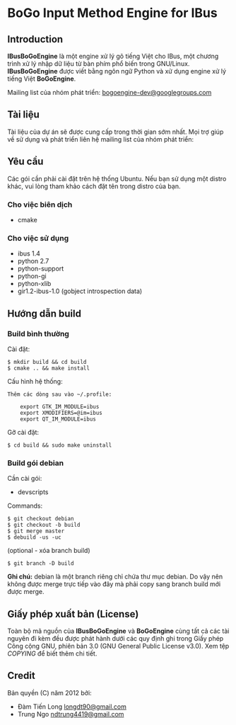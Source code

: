 # BoGo Input Method Engine for IBus


## Introduction

**IBusBoGoEngine** là một engine xử lý gõ tiếng Việt cho IBus, một chương trình xử lý nhập dữ liệu từ bàn phím phổ biến trong GNU/Linux. **IBusBoGoEngine** được viết bằng ngôn ngữ Python và xử dụng engine xử lý tiếng Việt **BoGoEngine**.

Mailing list của nhóm phát triển: bogoengine-dev@googlegroups.com

## Tài liệu

Tài liệu của dự án sẽ được cung cấp trong thời gian sớm nhất. Mọi trợ giúp về sử dụng và phát triển liên hệ mailing list của nhóm phát triển:

## Yêu cầu

Các gói cần phải cài đặt trên hệ thống Ubuntu. Nếu bạn sử dụng một distro khác, 
vui lòng tham khảo cách đặt tên trong distro của bạn.

### Cho việc biên dịch

* cmake

### Cho việc sử dụng

* ibus 1.4
* python 2.7
* python-support
* python-gi
* python-xlib
* gir1.2-ibus-1.0 (gobject introspection data)

## Hướng dẫn build

### Build bình thường

Cài đặt:

    $ mkdir build && cd build
    $ cmake .. && make install

Cấu hình hệ thống:
    
    Thêm các dòng sau vào ~/.profile:
        
        export GTK_IM_MODULE=ibus
        export XMODIFIERS=@im=ibus
        export QT_IM_MODULE=ibus

Gỡ cài đặt:

    $ cd build && sudo make uninstall

### Build gói debian

Cần cài gói:

* devscripts

Commands:

    $ git checkout debian
    $ git checkout -b build
    $ git merge master
    $ debuild -us -uc
   
(optional - xóa branch build)

    $ git branch -D build

**Ghi chú:** debian là một branch riêng chỉ chứa thư mục debian. Do vậy nên
không được merge trực tiếp vào đây mà phải copy sang branch build mới được merge.

## Giấy phép xuất bản (License)

Toàn bộ mã nguồn của **IBusBoGoEngine** và **BoGoEngine** cùng tất cả các tài nguyên đi kèm đều được phát hành dưới các quy định ghi trong Giấy phép Công cộng GNU, phiên bản 3.0 (GNU General Public License v3.0).  Xem tệp *COPYING* để biết thêm chi tiết.

## Credit

Bản quyền (C) năm 2012 bởi:

* Đàm Tiến Long <longdt90@gmail.com>
* Trung Ngo <ndtrung4419@gmail.com>

